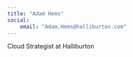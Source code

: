 ```yaml
---
title: "Adam Hems"
social: 
    email: "Adam.Hems@halliburton.com"
---
```

Cloud Strategist at Halliburton
<!--more-->
<!--excerpt-->
